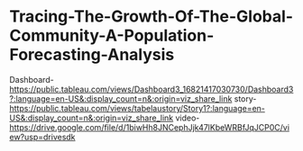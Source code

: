 # Tracing-The-Growth-Of-The-Global-Community-A-Population-Forecasting-Analysis

Dashboard-https://public.tableau.com/views/Dashboard3_16821417030730/Dashboard3?:language=en-US&:display_count=n&:origin=viz_share_link
story-https://public.tableau.com/views/tabelaustory/Story1?:language=en-US&:display_count=n&:origin=viz_share_link
video-https://drive.google.com/file/d/1biwHh8JNCephJjk47lKbeWRBfJqJCP0C/view?usp=drivesdk
